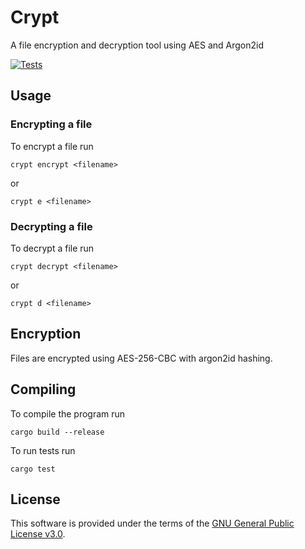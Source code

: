 # Crypt

A file encryption and decryption tool using AES and Argon2id

[![Tests](https://github.com/apavazza/crypt/actions/workflows/tests.yml/badge.svg)](https://github.com/apavazza/crypt/actions/workflows/tests.yml)

## Usage

### Encrypting a file

To encrypt a file run

```shell
crypt encrypt <filename>
```

or

```shell
crypt e <filename>
```

### Decrypting a file

To decrypt a file run

```shell
crypt decrypt <filename>
```

or

```shell
crypt d <filename>
```

## Encryption

Files are encrypted using AES-256-CBC with argon2id hashing.

## Compiling

To compile the program run

```shell
cargo build --release
```

To run tests run

```shell
cargo test
```

## License

This software is provided under the terms of the [GNU General Public License v3.0](LICENSE).
